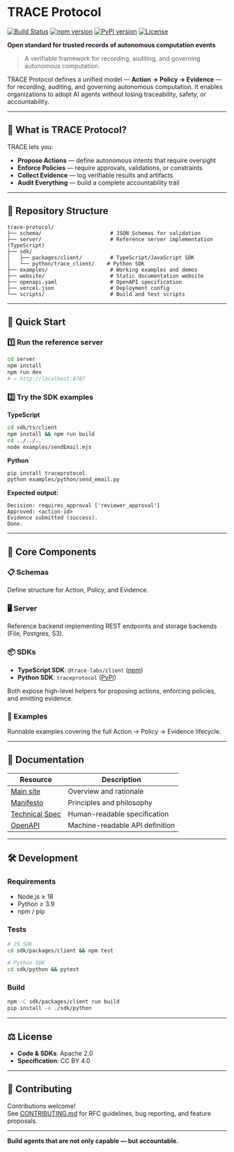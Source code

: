 # TRACE Protocol

[![Build Status](https://img.shields.io/github/actions/workflow/status/trace-labs/trace-protocol/ci.yml?branch=main)](https://github.com/trace-labs/trace-protocol/actions)
[![npm version](https://img.shields.io/npm/v/@trace-labs/client.svg)](https://www.npmjs.com/package/@trace-labs/client)
[![PyPI version](https://img.shields.io/pypi/v/traceprotocol.svg)](https://pypi.org/project/traceprotocol/)
[![License](https://img.shields.io/badge/license-Apache%202.0-blue.svg)](LICENSE)

**Open standard for trusted records of autonomous computation events**

> A verifiable framework for recording, auditing, and governing autonomous computation.

TRACE Protocol defines a unified model — **Action → Policy → Evidence** — for recording, auditing, and governing autonomous computation. It enables organizations to adopt AI agents without losing traceability, safety, or accountability.

---

## 🎯 What is TRACE Protocol?

TRACE lets you:

- **Propose Actions** — define autonomous intents that require oversight  
- **Enforce Policies** — require approvals, validations, or constraints  
- **Collect Evidence** — log verifiable results and artifacts  
- **Audit Everything** — build a complete accountability trail

---

## 📁 Repository Structure

```
trace-protocol/
├── schema/                      # JSON Schemas for validation
├── server/                      # Reference server implementation (TypeScript)
├── sdk/
│   ├── packages/client/         # TypeScript/JavaScript SDK
│   └── python/trace_client/    # Python SDK
├── examples/                    # Working examples and demos
├── website/                     # Static documentation website
├── openapi.yaml                 # OpenAPI specification
├── vercel.json                  # Deployment config
└── scripts/                     # Build and test scripts
```

---

## 🚀 Quick Start

### 1️⃣ Run the reference server
```bash
cd server
npm install
npm run dev
# → http://localhost:8787
```

### 2️⃣ Try the SDK examples

**TypeScript**
```bash
cd sdk/ts/client
npm install && npm run build
cd ../../..
node examples/sendEmail.mjs
```

**Python**
```bash
pip install traceprotocol
python examples/python/send_email.py
```

**Expected output:**
```
Decision: requires_approval ['reviewer_approval']
Approved: <action-id>
Evidence submitted (success).
Done.
```

---

## 🧩 Core Components

### 📋 Schemas
Define structure for Action, Policy, and Evidence.

### 🖥️ Server
Reference backend implementing REST endpoints and storage backends (File, Postgres, S3).

### 📦 SDKs
- **TypeScript SDK**: `@trace-labs/client` ([npm](https://www.npmjs.com/package/@trace-labs/client))
- **Python SDK**: `traceprotocol` ([PyPI](https://pypi.org/project/traceprotocol/))

Both expose high-level helpers for proposing actions, enforcing policies, and emitting evidence.

### 🧪 Examples
Runnable examples covering the full Action → Policy → Evidence lifecycle.

---

## 📖 Documentation

| Resource | Description |
|----------|-------------|
| [Main site](https://traceprotocol.org/) | Overview and rationale |
| [Manifesto](https://traceprotocol.org/manifesto) | Principles and philosophy |
| [Technical Spec](https://traceprotocol.org/spec.html) | Human-readable specification |
| [OpenAPI](openapi.yaml) | Machine-readable API definition |

---

## 🛠️ Development

### Requirements
- Node.js ≥ 18
- Python ≥ 3.9
- npm / pip

### Tests
```bash
# JS SDK
cd sdk/packages/client && npm test

# Python SDK
cd sdk/python && pytest
```

### Build
```bash
npm -C sdk/packages/client run build
pip install -e ./sdk/python
```

---

## ⚖️ License

- **Code & SDKs**: Apache 2.0
- **Specification**: CC BY 4.0

---

## 🤝 Contributing

Contributions welcome!  
See [CONTRIBUTING.md](CONTRIBUTING.md) for RFC guidelines, bug reporting, and feature proposals.

---

**Build agents that are not only capable — but accountable.**